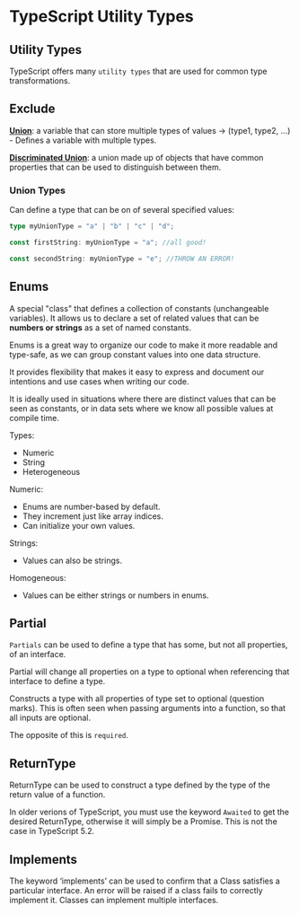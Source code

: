 # TypeScript Utility Types

## Utility Types

TypeScript offers many `utility types` that are used for common type transformations.

## Exclude

<u><b>Union</u></b>: a variable that can store multiple types of values -> (type1, type2, ...) - Defines a variable with multiple types.

<b><u>Discriminated Union</b></u>: a union made up of objects that have common properties that can be used to distinguish between them.

### Union Types

Can define a type that can be on of several specified values:

```typescript
type myUnionType = "a" | "b" | "c" | "d";

const firstString: myUnionType = "a"; //all good!

const secondString: myUnionType = "e"; //THROW AN ERROR!
```

## Enums

A special "class" that defines a collection of constants (unchangeable variables). It allows us to declare a set of related values that can be **numbers or strings** as a set of named constants.

Enums is a great way to organize our code to make it more readable and type-safe, as we can group constant values into one data structure.

It provides flexibility that makes it easy to express and document our intentions and use cases when writing our code.

It is ideally used in situations where there are distinct values that can be seen as constants, or in data sets where we know all possible values at compile time.

Types:

- Numeric
- String
- Heterogeneous

Numeric:

- Enums are number-based by default.
- They increment just like array indices.
- Can initialize your own values.

Strings:

- Values can also be strings.

Homogeneous:

- Values can be either strings or numbers in enums.

## Partial

`Partials` can be used to define a type that has some, but not all properties, of an interface.

Partial will change all properties on a type to optional when referencing that interface to define a type.

Constructs a type with all properties of type set to optional (question marks). This is often seen when passing arguments into a function, so that all inputs are optional.

The opposite of this is `required`.

## ReturnType

ReturnType can be used to construct a type defined by the type of the return value of a function.

In older verions of TypeScript, you must use the keyword `Awaited` to get the desired ReturnType, otherwise it will simply be a Promise. This is not the case in TypeScript 5.2.

## Implements

The keyword ‘implements’ can be used to confirm that a Class satisfies a particular interface. An error will be raised if a class fails to correctly implement it. Classes can implement multiple interfaces.
